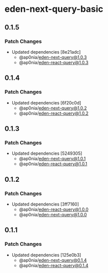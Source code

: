 # eden-next-query-basic

## 0.1.5

### Patch Changes

- Updated dependencies [8e21adc]
  - @ap0nia/eden-next-query@1.0.3
  - @ap0nia/eden-react-query@1.0.3

## 0.1.4

### Patch Changes

- Updated dependencies [6f20c0d]
  - @ap0nia/eden-next-query@1.0.2
  - @ap0nia/eden-react-query@1.0.2

## 0.1.3

### Patch Changes

- Updated dependencies [5249305]
  - @ap0nia/eden-next-query@1.0.1
  - @ap0nia/eden-react-query@1.0.1

## 0.1.2

### Patch Changes

- Updated dependencies [3ff7160]
  - @ap0nia/eden-react-query@1.0.0
  - @ap0nia/eden-next-query@1.0.0

## 0.1.1

### Patch Changes

- Updated dependencies [125e0b3]
  - @ap0nia/eden-next-query@0.1.4
  - @ap0nia/eden-react-query@0.1.4
